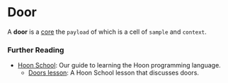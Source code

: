 # Door

A **door** is a [core](core.md) the `payload` of which is a cell of `sample` and `context`.

### Further Reading

- [Hoon School](../courses/hoon-school): Our guide to learning the Hoon programming language.
  - [Doors lesson](../courses/hoon-school/K-doors.md): A Hoon School lesson that discusses doors.
